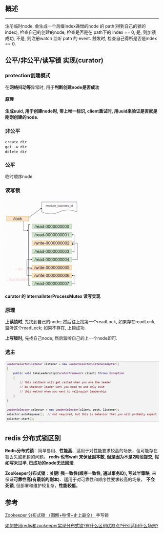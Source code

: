 ## 概述

****

注册临时node, 会生成一个后缀index递增的node 的 path(得到自己的锁的index), 
检查自己的创建的node, 检查是否是在 path下的 index == 0,
是, 则加锁成功,
不是, 则注册watch 监听 path 的 event. 触发时, 检查自己得所是否是index == 0.



## 公平/非公平/读写锁 实现(curator)



### protection创建模式

在**网络抖动等**异常时, 用于**判断创建node是否成功**

#### 原理

**生成uuid, 用于创建node时, 带上唯一标识, client重试时, 用uuid来验证是否就是刚刚创建的node.**



### 非公平

``` 
create dir
get -w dir
delete dir
```



### 公平

临时顺序node



### 读写锁

<img src="Screenshot 2024-11-27 at 10.40.48.png" alt="Screenshot 2024-11-27 at 10.40.48" style="zoom:33%;" />

**curator 的 InternallnterProcessMutex 读写实现**

### 原理

**上读锁时**, 
先找到自己的node; 
然后往上找第一个readLock, 如果存在readLock, 监听这个readLock; 如果不存在, 上锁成功.

**上写锁时,**
先找自己node;
然后监听自己的上一个node即可.



### 选主

<img src="Screenshot 2024-11-27 at 11.02.25.png" alt="Screenshot 2024-11-27 at 11.02.25" style="zoom: 50%;" />






## redis 分布式锁区别

**Redis分布式锁**：简单易用、**性能高**、适用于对性能要求较高的场景，但可能存在锁丢失或死锁的问题。
**redis 也有wait 来保证副本数, 但是因为不是2阶段提交, 假如写未过半, 已成功的node无法回滚**.

**ZooKeeper分布式锁**：**关键! 强一致性(顺序一致性, 通过事务ID), 写过半策略**, 来保证**可靠性高(有最新的副本)**、适用于对可靠性和顺序性要求较高的场景，
**不会死锁**, 但部署和维护较复杂，**性能较低**。

## 参考

[Zookeeper 分布式锁 （图解+秒懂+史上最全） ](https://www.cnblogs.com/crazymakercircle/p/14504520.html)  手写锁

[如何使用redis和zookeeper实现分布式锁?有什么区别优缺点?分别适用什么场景?](https://www.itheima.com/news/20230523/104210.html)



